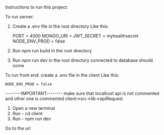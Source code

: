Instructions to run this project:

To run server:

1. Create a .env file in the root directory
   Like this:

   PORT = 4000
   MONGO_URI =
   JWT_SECRET = myhealthsecret
   NODE_ENV_PROD = false

2. Run npm run build in the root directory
3. Run npm run dev in the root directory
   connected to database should come

To run front end:
create a .env file in the client
Like this:

    NODE_ENV_PROD = false

--------IMPORTANT--------
make sure that localhost api is not commented and other one is commented
client->src->lib->apiRequest

1. Open a new terminal
2. Run - cd client
3. Run - npm run dev

Go to the url
